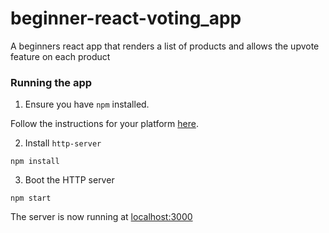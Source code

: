 # beginner-react-voting_app
A beginners react app that renders a list of products and allows the upvote feature on each product

### Running the app

1. Ensure you have `npm` installed.

Follow the instructions for your platform [here](https://github.com/npm/npm).

2. Install `http-server`

````
npm install
````

3. Boot the HTTP server

````
npm start
````

The server is now running at [localhost:3000](localhost:3000)
